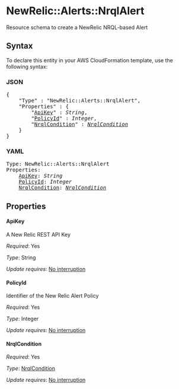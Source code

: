 # NewRelic::Alerts::NrqlAlert

Resource schema to create a NewRelic NRQL-based Alert

## Syntax

To declare this entity in your AWS CloudFormation template, use the following syntax:

### JSON

<pre>
{
    "Type" : "NewRelic::Alerts::NrqlAlert",
    "Properties" : {
        "<a href="#apikey" title="ApiKey">ApiKey</a>" : <i>String</i>,
        "<a href="#policyid" title="PolicyId">PolicyId</a>" : <i>Integer</i>,
        "<a href="#nrqlcondition" title="NrqlCondition">NrqlCondition</a>" : <i><a href="nrqlcondition.md">NrqlCondition</a></i>
    }
}
</pre>

### YAML

<pre>
Type: NewRelic::Alerts::NrqlAlert
Properties:
    <a href="#apikey" title="ApiKey">ApiKey</a>: <i>String</i>
    <a href="#policyid" title="PolicyId">PolicyId</a>: <i>Integer</i>
    <a href="#nrqlcondition" title="NrqlCondition">NrqlCondition</a>: <i><a href="nrqlcondition.md">NrqlCondition</a></i>
</pre>

## Properties

#### ApiKey

A New Relic REST API Key

_Required_: Yes

_Type_: String

_Update requires_: [No interruption](https://docs.aws.amazon.com/AWSCloudFormation/latest/UserGuide/using-cfn-updating-stacks-update-behaviors.html#update-no-interrupt)

#### PolicyId

Identifier of the New Relic Alert Policy

_Required_: Yes

_Type_: Integer

_Update requires_: [No interruption](https://docs.aws.amazon.com/AWSCloudFormation/latest/UserGuide/using-cfn-updating-stacks-update-behaviors.html#update-no-interrupt)

#### NrqlCondition

_Required_: Yes

_Type_: <a href="nrqlcondition.md">NrqlCondition</a>

_Update requires_: [No interruption](https://docs.aws.amazon.com/AWSCloudFormation/latest/UserGuide/using-cfn-updating-stacks-update-behaviors.html#update-no-interrupt)

